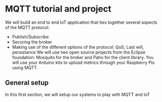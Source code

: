 # MQTT tutorial and project

We will build an end to end IoT application that ties together several aspects of the MQTT protocol:
- Publish/Subscribe
- Securing the broker
- Making use of the different options of the protocol: QoS, Last will, persistance
We will use two open source projects from the Eclipse foundation: Mosquito for the broker and Paho for the client library. You will use your Arduino kits to upload metrics through your Raspberry Pis using MQTT. 

## General setup

In this first section, we will setup our systems to play with MQTT and IoT